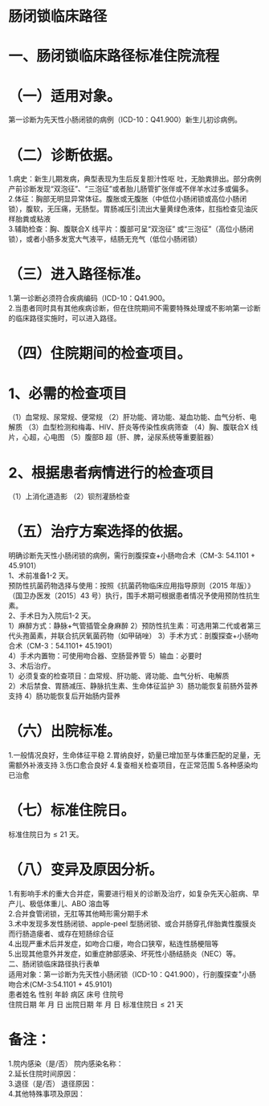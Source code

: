 # 肠闭锁临床路径  
# 一、肠闭锁临床路径标准住院流程  
# （一）适用对象。  
第一诊断为先天性小肠闭锁的病例（ICD-10：Q41.900）新生儿初诊病例。  
# （二）诊断依据。  
1.病史：新生儿期发病，典型表现为生后反复胆汁性呕 吐，无胎粪排出。部分病例产前诊断发现“双泡征”、“三泡征”或者胎儿肠管扩张伴或不伴羊水过多或偏多。  
2.体征：胸部无明显异常体征。腹胀或无腹胀（中低位小肠闭锁或高位小肠闭锁），腹软，无压痛，无肠型。胃肠减压引流出大量黄绿色液体，肛指检查见油灰样胎粪或粘液  
3.辅助检查：胸、腹联合X 线平片：腹部可呈“双泡征” 或“三泡征”（高位小肠闭锁），或者小肠多发宽大气液平，结肠无充气（低位小肠闭锁）  
# （三）进入路径标准。  
1.第一诊断必须符合疾病编码（ICD-10：Q41.900。  
2.当患者同时具有其他疾病诊断，但在住院期间不需要特殊处理或不影响第一诊断的临床路径实施时，可以进入路径。  
# （四）住院期间的检查项目。  
# 1、必需的检查项目  
（1）血常规、尿常规、便常规 （2）肝功能、肾功能、凝血功能、血气分析、电解质 （3）血型检测和梅毒、HIV、肝炎等传染性疾病筛查 （4）胸、腹联合X 线片，心超，心电图 （5）腹部B 超（肝、脾，泌尿系统等重要脏器）  
# 2、根据患者病情进行的检查项目  
（1）上消化道造影 （2）钡剂灌肠检查  
# （五）治疗方案选择的依据。  
明确诊断先天性小肠闭锁的病例，需行剖腹探查$+$小肠吻合术（CM-3: 54.1101 + 45.9101）  
1、术前准备1-2 天。  
预防性抗菌药物选择与使用：按照《抗菌药物临床应用指导原则（2015 年版）》（国卫办医发〔2015〕43 号）执行，围手术期可根据患者情况予使用预防性抗生素。  
2、手术日为入院后1-2 天。  
1）麻醉方式：静脉+气管插管全身麻醉       2）预防性抗生素：可选用第二代或者第三代头孢菌素，并联合抗厌氧菌药物（如甲硝唑） 3）手术方式：剖腹探查$+$小肠吻合术（CM-3：54.1101+ 45.1901）  
4）手术内置物：可使用吻合器、空肠营养管 5）输血：必要时  
3、术后治疗。  
1）必须复查的检查项目：血常规、肝功能、肾功能、血气分析、电解质  
2）术后禁食、胃肠减压、静脉抗生素、生命体征监护  3）肠功能恢复前肠外营养支持 4）肠功能恢复后开始肠内营养  
# （六）出院标准。  
1.一般情况良好，生命体征平稳 2.胃纳良好，奶量已增加至与体重匹配的足量，无需额外补液支持 3.伤口愈合良好 4.复查相关检查项目，在正常范围 5.各种感染均已治愈  
# （七）标准住院日。  
标准住院日为${\leqslant}21$ 天。  
# （八）变异及原因分析。  
1.有影响手术的重大合并症，需要进行相关的诊断及治疗，如复杂先天心脏病、早产儿、极低体重儿、ABO 溶血等  
2.合并食管闭锁，无肛等其他畸形需分期手术  
3.术中发现多发性肠闭锁、apple-peel 型肠闭锁、或合并肠穿孔伴胎粪性腹膜炎而行肠造瘘者、或存在短肠综合征  
4.出现严重术后并发症，如吻合口瘘，吻合口狭窄，粘连性肠梗阻等  
5.出现其他意外并发症，如重症肺部感染、坏死性小肠结肠炎（NEC）等。  
二、肠闭锁临床路径执行表单  
适用对象：第一诊断为先天性小肠闭锁（ICD-10：Q41.900），行剖腹探查$^+$小肠吻合术(CM-3:54.1101 + 45.9101)  
患者姓名             性别    年龄        病区     床号       住院号  
住院日期       年  月  日   出院日期      年  月   日  标准住院日${\leqslant}21$ 天  
# 备注：  
1.院内感染（是/否）       院内感染名称：  
2.延长住院时间原因：                                               
3.退径（是/否）     退径原因：                                      
4.其他特殊事项及原因：  
